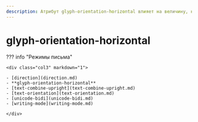 ```yaml
---
description: Атрибут glyph-orientation-horizontal влияет на величину, на которую текущая позиция текста смещается при отображении каждого глифа.
---
```

<!-- TODO: -->
# glyph-orientation-horizontal

??? info "Режимы письма"

    <div class="col3" markdown="1">

    - [direction](direction.md)
    - **glyph-orientation-horizontal**
    - [text-combine-upright](text-combine-upright.md)
    - [text-orientation](text-orientation.md)
    - [unicode-bidi](unicode-bidi.md)
    - [writing-mode](writing-mode.md)

    </div>
